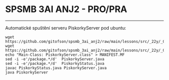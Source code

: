 # SPSMB 3AI ANJ2 - PRO/PRA
----------------------------
Automatické spuštění serveru PiskorkyServer pod ubuntu:
```
wget https://github.com/gitofson/spsmb_3ai_anj2/raw/main/lessons/src/_22y/_02m/_17d_46/piskorky/PiskorkyServer.java
wget https://github.com/gitofson/spsmb_3ai_anj2/raw/main/lessons/src/_22y/_02m/_17d_46/piskorky/PiskorkyStatus.java
echo "Main-Class: PiskorkyServer.class" > MANIFEST.MF
sed -i -e'/package.*/d'  PiskorkyServer.java
sed -i -e'/package.*/d'  PiskorkyStatus.java
javac PiskorkyStatus.java PiskorkyServer.java
java PiskorkyServer
```

